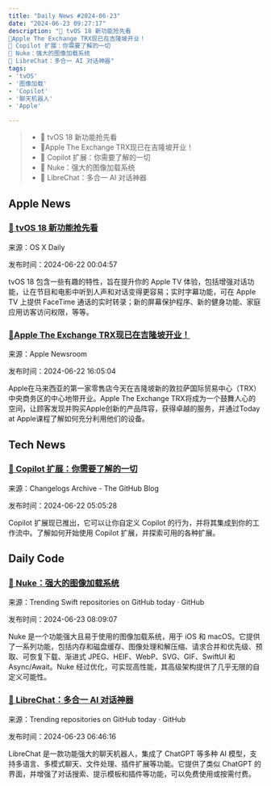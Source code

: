 ```yaml
---
title: "Daily News #2024-06-23"
date: "2024-06-23 09:27:17"
description: "🌟 tvOS 18 新功能抢先看
🎉Apple The Exchange TRX现已在吉隆坡开业！
🌟 Copilot 扩展：你需要了解的一切
📸 Nuke：强大的图像加载系统
💬 LibreChat：多合一 AI 对话神器"
tags: 
- 'tvOS'
- '图像加载'
- 'Copilot'
- '聊天机器人'
- 'Apple'

---
```


> - 🌟 tvOS 18 新功能抢先看
> - 🎉Apple The Exchange TRX现已在吉隆坡开业！
> - 🌟 Copilot 扩展：你需要了解的一切
> - 📸 Nuke：强大的图像加载系统
> - 💬 LibreChat：多合一 AI 对话神器

## Apple News

### [🌟 tvOS 18 新功能抢先看](https://osxdaily.com/2024/06/21/how-to-install-tvos-18-beta-on-apple-tv/)

来源：OS X Daily

发布时间：2024-06-22 00:04:57

tvOS 18 包含一些有趣的特性，旨在提升你的 Apple TV 体验，包括增强对话功能，让在节目和电影中听到人声和对话变得更容易；实时字幕功能，可在 Apple TV 上提供 FaceTime 通话的实时转录；新的屏幕保护程序、新的健身功能、家庭应用访客访问权限，等等。

### [🎉Apple The Exchange TRX现已在吉隆坡开业！](https://www.apple.com/newsroom/2024/06/apple-the-exchange-trx-now-open-in-kuala-lumpur/)

来源：Apple Newsroom

发布时间：2024-06-22 16:05:04

Apple在马来西亚的第一家零售店今天在吉隆坡新的敦拉萨国际贸易中心（TRX）中央商务区的中心地带开业。Apple The Exchange TRX将成为一个鼓舞人心的空间，让顾客发现并购买Apple创新的产品阵容，获得卓越的服务，并通过Today at Apple课程了解如何充分利用他们的设备。

## Tech News

### [🌟 Copilot 扩展：你需要了解的一切](https://github.blog/changelog/2024-06-21-introducing-copilot-extensions-everything-you-need-to-know-to-get-started)

来源：Changelogs Archive - The GitHub Blog

发布时间：2024-06-22 05:05:28

Copilot 扩展现已推出，它可以让你自定义 Copilot 的行为，并将其集成到你的工作流中。了解如何开始使用 Copilot 扩展，并探索可用的各种扩展。

## Daily Code

### [📸 Nuke：强大的图像加载系统](https://github.com/kean/Nuke)

来源：Trending Swift repositories on GitHub today · GitHub

发布时间：2024-06-23 08:09:07

Nuke 是一个功能强大且易于使用的图像加载系统，用于 iOS 和 macOS。它提供了一系列功能，包括内存和磁盘缓存、图像处理和解压缩、请求合并和优先级、预取、可恢复下载、渐进式 JPEG、HEIF、WebP、SVG、GIF、SwiftUI 和 Async/Await。Nuke 经过优化，可实现高性能，其高级架构提供了几乎无限的自定义可能性。

### [💬 LibreChat：多合一 AI 对话神器](https://github.com/danny-avila/LibreChat)

来源：Trending repositories on GitHub today · GitHub

发布时间：2024-06-23 06:46:16

LibreChat 是一款功能强大的聊天机器人，集成了 ChatGPT 等多种 AI 模型，支持多语言、多模式聊天、文件处理、插件扩展等功能。它提供了类似 ChatGPT 的界面，并增强了对话搜索、提示模板和插件等功能，可以免费使用或按需付费。
